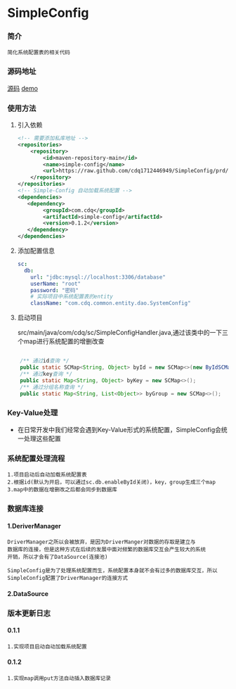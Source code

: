 # SimpleConfig

### 简介
    简化系统配置表的相关代码
    
### 源码地址
[源码](https://gitee.com/vvwvvwvvw/simple-config)
[demo](https://gitee.com/vvwvvwvvw/demo/tree/prd/)

### 使用方法
1. 引入依赖
    ```xml
   <!-- 需要添加私库地址 -->
    <repositories>
        <repository>
            <id>maven-repository-main</id>
            <name>simple-config</name>
            <url>https://raw.github.com/cdq1712446949/SimpleConfig/prd/</url>
        </repository>
    </repositories>
    <!-- Simple-Config 自动加载系统配置 -->
   <dependencies>
       <dependency>
            <groupId>com.cdq</groupId>
            <artifactId>simple-config</artifactId>
            <version>0.1.2</version>
       </dependency>
   </dependencies>
    ```
2. 添加配置信息
    ```yaml
    sc:
      db:
        url: "jdbc:mysql://localhost:3306/database"
        userName: "root"
        password: "密码"
        # 实际项目中系统配置表的entity
        className: "com.cdq.common.entity.dao.SystemConfig"
    ```
3. 启动项目


    src/main/java/com/cdq/sc/SimpleConfigHandler.java,通过该类中的一下三个map进行系统配置的增删改查
```java

    /** 通过id查询 */
    public static SCMap<String, Object> byId = new SCMap<>(new ByIdSCMapListener());
    /** 通过key查询 */
    public static Map<String, Object> byKey = new SCMap<>();
    /** 通过分组名称查询 */
    public static Map<String, List<Object>> byGroup = new SCMap<>();
```
    
### Key-Value处理

- 在日常开发中我们经常会遇到Key-Value形式的系统配置，SimpleConfig会统一处理这些配置

### 系统配置处理流程
    1.项目启动后自动加载系统配置表
    2.根据id(默认为开启，可以通过sc.db.enableById关闭)，key，group生成三个map
    3.map中的数据在增删改之后都会同步到数据库

### 数据库连接

#### 1.DeriverManager


    DriverManager之所以会被放弃，是因为DriverManger对数据的存取是建立与
    数据库的连接，但是这种方式在后续的发展中面对频繁的数据库交互会产生较大的系统
    开销，所以才会有了DataSource(连接池)
    
    SimpleConfig是为了处理系统配置而生，系统配置本身就不会有过多的数据库交互，所以
    SimpleConfig配置了DriverManager的连接方式


#### 2.DataSource

### 版本更新日志
    
#### 0.1.1
    1.实现项目启动自动加载系统配置
#### 0.1.2
    1.实现map调用put方法自动插入数据库记录
